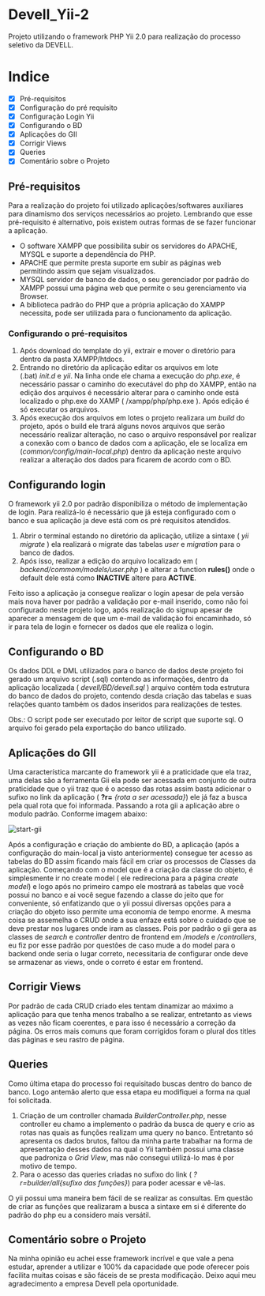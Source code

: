 # Devell_Yii-2

Projeto utilizando o framework PHP Yii 2.0 para realização do processo seletivo da DEVELL.

# Indice

- [x] Pré-requisitos
- [x] Configuração do pré requisito
- [x] Configuração Login Yii
- [x] Configurando o BD
- [x] Aplicações do GII
- [x] Corrigir Views
- [x] Queries
- [x] Comentário sobre o Projeto

## Pré-requisitos

Para a realização do projeto foi utilizado aplicações/softwares auxiliares para dinamismo dos serviços necessários ao projeto. Lembrando que esse pré-requisito é alternativo, pois existem outras formas de se fazer funcionar a aplicação.

<ul>
  <li>O software XAMPP que possibilita subir os servidores do APACHE, MYSQL e suporte a dependência do PHP.</li>
  <li>APACHE que permite presta suporte em subir as páginas web permitindo assim que sejam visualizados.</li>
  <li>MYSQL servidor de banco de dados, o seu gerenciador por padrão do XAMPP possui uma página web que permite o seu gerenciamento via Browser.</li>
  <li>A biblioteca padrão do PHP que a própria aplicação do XAMPP necessita, pode ser utilizada para o funcionamento da aplicação.</li>
</ul>

### Configurando o pré-requisitos

1. Após download do template do yii, extrair e mover o diretório para dentro da pasta XAMPP/htdocs.
2. Entrando no diretório da aplicação editar os arquivos em lote (.bat) _init.d_ e _yii_. Na linha onde ele chama a execução do _php.exe_, é necessário passar o caminho do executável do php do XAMPP, então na edição dos arquivos é necessário alterar para o caminho onde está localizado o php.exe do XAMP ( /xampp/php/php.exe ). Após edição é só executar os arquivos.
3. Após execução dos arquivos em lotes o projeto realizara um _build_ do projeto, após o build ele trará alguns novos arquivos que serão necessário realizar alteração, no caso o arquivo responsável por realizar a conexão com o banco de dados com a aplicação, ele se localiza em (_common/config/main-local.php_) dentro da aplicação neste arquivo realizar a alteração dos dados para ficarem de acordo com o BD.

## Configurando login 

O framework yii 2.0 por padrão disponibiliza o método de implementação de login. Para realizá-lo é necessário que já esteja configurado com o banco e sua aplicação ja deve está com os pré requisitos atendidos. 

1. Abrir o terminal estando no diretório da aplicação, utilize a sintaxe ( _yii migrate_ ) ela realizará o migrate das tabelas _user_ e _migration_ para o banco de dados.
2. Após isso, realizar a edição do arquivo localizado em ( _backend/commom/models/user.php_ ) e alterar a function __rules()__ onde o default dele está como __INACTIVE__ altere para __ACTIVE__.

Feito isso a aplicação ja consegue realizar o login apesar de pela versão mais nova haver por padrão a validação por e-mail inserido, como não foi configurado neste projeto logo, após realização do signup apesar de aparecer a mensagem de que um e-mail de validação foi encaminhado, só ir para tela de login e fornecer os dados que ele realiza o login.

## Configurando o BD

Os dados DDL e DML utilizados para o banco de dados deste projeto foi gerado um arquivo script (.sql) contendo as informações, dentro da aplicação localizada ( _devell/BD/devell.sql_ ) arquivo contém toda estrutura do banco de dados do projeto, contendo desda criação das tabelas e suas relações quanto também os dados inseridos para realizações de testes.

Obs.: O script pode ser executado por leitor de script que suporte sql. O arquivo foi gerado pela exportação do banco utilizado.

## Aplicações do GII

Uma característica marcante do framework yii é a praticidade que ela traz, uma delas são a ferramenta Gii ela pode ser acessada em conjunto de outra praticidade que o yii traz que é o acesso das rotas assim basta adicionar o sufixo no link da aplicação ( __?r=__ _{rota a ser acessada}_) ele já faz a busca pela qual rota que foi informada. 
Passando a rota gii a aplicação abre o modulo padrão. Conforme imagem abaixo:

![start-gii](https://user-images.githubusercontent.com/42719251/66755580-a72bf580-ee6e-11e9-82b3-3530616e58b0.png)

Após a configuração e criação do ambiente do BD, a aplicação (após a configuração do main-local ja visto anteriormente) consegue ter acesso as tabelas do BD assim ficando mais fácil em criar os processos de Classes da aplicação. 
Começando com o model que é a criação da classe do objeto, é simplesmente ir no create model ( ele redireciona para a página _create model_) e logo após no primeiro campo ele mostrará as tabelas que você possui no banco e ai você segue fazendo a classe do jeito que for conveniente, só enfatizando que o yii possui diversas opções para a criação do objeto isso permite uma economia de tempo enorme.
A mesma coisa se assemelha o CRUD onde a sua enfaze está sobre o cuidado que se deve prestar nos lugares onde iram as classes. Pois por padrão o gii gera as classes de _search_ e _controller_ dentro de frontend em _/models_ e _/controllers_, eu fiz por esse padrão por questões de caso mude a do model para o backend onde seria o lugar correto, necessitaria de configurar onde deve se armazenar as views, onde o correto é estar em frontend.

## Corrigir Views

Por padrão de cada CRUD criado eles tentam dinamizar ao máximo a aplicação para que tenha menos trabalho a se realizar, entretanto as views as vezes não ficam coerentes, e para isso é necessário a correção da página. Os erros mais comuns que foram corrigidos foram o plural dos titles das páginas e seu rastro de página.

## Queries

Como última etapa do processo foi requisitado buscas dentro do banco de banco. Logo antemão alerto que essa etapa eu modifiquei a forma na qual foi solicitada.

1. Criação de um controller chamada _BuilderController.php_, nesse controller eu chamo a implemento o padrão da busca de query e crio as rotas nas quais as funções realizam uma query no banco. Entretanto só apresenta os dados brutos, faltou da minha parte trabalhar na forma de apresentação desses dados na qual o Yii também possui uma classe que padroniza o _Grid View_, mas não consegui utilizá-lo mas é por motivo de tempo.
2. Para o acesso das queries criadas no sufixo do link ( _?r=builder/all{sufixo das funções}_) para poder acessar e vê-las. 

O yii possui uma maneira bem fácil de se realizar as consultas. Em questão de criar as funções que realizaram a busca a sintaxe em si é diferente do padrão do php eu a considero mais versátil.    

## Comentário sobre o Projeto

Na minha opinião eu achei esse framework incrível e que vale a pena estudar, aprender a utilizar e 100% da capacidade que pode oferecer pois facilita muitas coisas e são fáceis de se presta modificação. Deixo aqui meu agradecimento a empresa Devell pela oportunidade.
